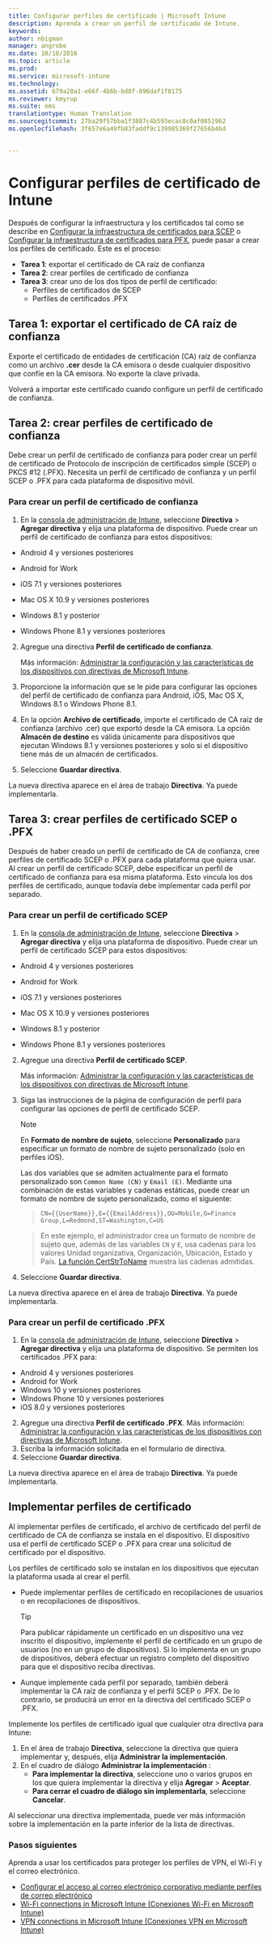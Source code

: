 ```yaml
---
title: Configurar perfiles de certificado | Microsoft Intune
description: Aprenda a crear un perfil de certificado de Intune.
keywords: 
author: nbigman
manager: angrobe
ms.date: 10/10/2016
ms.topic: article
ms.prod: 
ms.service: microsoft-intune
ms.technology: 
ms.assetid: 679a20a1-e66f-4b6b-bd8f-896daf1f8175
ms.reviewer: kmyrup
ms.suite: ems
translationtype: Human Translation
ms.sourcegitcommit: 27ba29f57bba1f3807c4b593ecac8c0af0851962
ms.openlocfilehash: 3f657e6a49fb83faddf9c139985369f27656b4bd


---
```


# Configurar perfiles de certificado de Intune
Después de configurar la infraestructura y los certificados tal como se describe en [Configurar la infraestructura de certificados para SCEP](configure-certificate-infrastructure-for-scep.md) o [Configurar la infraestructura de certificados para PFX](configure-certificate-infrastructure-for-pfx.md), puede pasar a crear los perfiles de certificado. Este es el proceso:

- **Tarea 1**: exportar el certificado de CA raíz de confianza
- **Tarea 2**: crear perfiles de certificado de confianza
- **Tarea 3**: crear uno de los dos tipos de perfil de certificado:
  - Perfiles de certificados de SCEP
  - Perfiles de certificados .PFX

## **Tarea 1**: exportar el certificado de CA raíz de confianza
Exporte el certificado de entidades de certificación (CA) raíz de confianza como un archivo **.cer** desde la CA emisora o desde cualquier dispositivo que confíe en la CA emisora. No exporte la clave privada.

Volverá a importar este certificado cuando configure un perfil de certificado de confianza.

## **Tarea 2**: crear perfiles de certificado de confianza
Debe crear un perfil de certificado de confianza para poder crear un perfil de certificado de Protocolo de inscripción de certificados simple (SCEP) o PKCS #12 (.PFX). Necesita un perfil de certificado de confianza y un perfil SCEP o .PFX para cada plataforma de dispositivo móvil.

### Para crear un perfil de certificado de confianza

1.  En la [consola de administración de Intune](https://manage.microsoft.com), seleccione **Directiva** &gt; **Agregar directiva** y elija una plataforma de dispositivo. Puede crear un perfil de certificado de confianza para estos dispositivos:

-  Android 4 y versiones posteriores

-  Android for Work

-  iOS 7.1 y versiones posteriores

-  Mac OS X 10.9 y versiones posteriores

-  Windows 8.1 y posterior

-  Windows Phone 8.1 y versiones posteriores


2.  Agregue una directiva **Perfil de certificado de confianza**.

    Más información: [Administrar la configuración y las características de los dispositivos con directivas de Microsoft Intune](manage-settings-and-features-on-your-devices-with-microsoft-intune-policies.md).

3.  Proporcione la información que se le pide para configurar las opciones del perfil de certificado de confianza para Android, iOS, Mac OS X, Windows 8.1 o Windows Phone 8.1. 
4.  En la opción **Archivo de certificado**, importe el certificado de CA raíz de confianza (archivo .cer) que exportó desde la CA emisora. La opción **Almacén de destino** es válida únicamente para dispositivos que ejecutan Windows 8.1 y versiones posteriores y solo si el dispositivo tiene más de un almacén de certificados.
    
4.  Seleccione **Guardar directiva**.

La nueva directiva aparece en el área de trabajo **Directiva**. Ya puede implementarla.

## **Tarea 3**: crear perfiles de certificado SCEP o .PFX
Después de haber creado un perfil de certificado de CA de confianza, cree perfiles de certificado SCEP o .PFX para cada plataforma que quiera usar. Al crear un perfil de certificado SCEP, debe especificar un perfil de certificado de confianza para esa misma plataforma. Esto vincula los dos perfiles de certificado, aunque todavía debe implementar cada perfil por separado.

### Para crear un perfil de certificado SCEP

1.  En la [consola de administración de Intune](https://manage.microsoft.com), seleccione **Directiva** &gt; **Agregar directiva** y elija una plataforma de dispositivo.  Puede crear un perfil de certificado SCEP para estos dispositivos:

-  Android 4 y versiones posteriores

-  Android for Work

-  iOS 7.1 y versiones posteriores

-  Mac OS X 10.9 y versiones posteriores

-  Windows 8.1 y posterior

-  Windows Phone 8.1 y versiones posteriores

2.  Agregue una directiva **Perfil de certificado SCEP**.
    
    Más información: [Administrar la configuración y las características de los dispositivos con directivas de Microsoft Intune](manage-settings-and-features-on-your-devices-with-microsoft-intune-policies.md).

3.  Siga las instrucciones de la página de configuración de perfil para configurar las opciones de perfil de certificado SCEP.
    > [!NOTE]
    >
    > En **Formato de nombre de sujeto**, seleccione **Personalizado** para especificar un formato de nombre de sujeto personalizado (solo en perfiles iOS).
    >
    > Las dos variables que se admiten actualmente para el formato personalizado son `Common Name (CN)` y `Email (E)`. Mediante una combinación de estas variables y cadenas estáticas, puede crear un formato de nombre de sujeto personalizado, como el siguiente:

    >     CN={{UserName}},E={{EmailAddress}},OU=Mobile,O=Finance Group,L=Redmond,ST=Washington,C=US

    > En este ejemplo, el administrador crea un formato de nombre de sujeto que, además de las variables `CN` y `E`, usa cadenas para los valores Unidad organizativa, Organización, Ubicación, Estado y País. [La función CertStrToName](https://msdn.microsoft.com/en-us/library/windows/desktop/aa377160.aspx) muestra las cadenas admitidas.

4.  Seleccione **Guardar directiva**.

La nueva directiva aparece en el área de trabajo **Directiva**. Ya puede implementarla.

### Para crear un perfil de certificado .PFX

1.  En la [consola de administración de Intune](https://manage.microsoft.com), seleccione **Directiva** &gt; **Agregar directiva** y elija una plataforma de dispositivo. Se permiten los certificados .PFX para:
  - Android 4 y versiones posteriores
  - Android for Work
  - Windows 10 y versiones posteriores
  - Windows Phone 10 y versiones posteriores
  - iOS 8.0 y versiones posteriores    

    
2.  Agregue una directiva **Perfil de certificado .PFX**. 
      Más información: [Administrar la configuración y las características de los dispositivos con directivas de Microsoft Intune](manage-settings-and-features-on-your-devices-with-microsoft-intune-policies.md).
3.  Escriba la información solicitada en el formulario de directiva.
4.  Seleccione **Guardar directiva**.

La nueva directiva aparece en el área de trabajo **Directiva**. Ya puede implementarla.

## Implementar perfiles de certificado
Al implementar perfiles de certificado, el archivo de certificado del perfil de certificado de CA de confianza se instala en el dispositivo. El dispositivo usa el perfil de certificado SCEP o .PFX para crear una solicitud de certificado por el dispositivo.

Los perfiles de certificado solo se instalan en los dispositivos que ejecutan la plataforma usada al crear el perfil.

-   Puede implementar perfiles de certificado en recopilaciones de usuarios o en recopilaciones de dispositivos.

    > [!TIP]
    > Para publicar rápidamente un certificado en un dispositivo una vez inscrito el dispositivo, implemente el perfil de certificado en un grupo de usuarios (no en un grupo de dispositivos). Si lo implementa en un grupo de dispositivos, deberá efectuar un registro completo del dispositivo para que el dispositivo reciba directivas.

-   Aunque implemente cada perfil por separado, también deberá implementar la CA raíz de confianza y el perfil SCEP o .PFX. De lo contrario, se producirá un error en la directiva del certificado SCEP o .PFX.

Implemente los perfiles de certificado igual que cualquier otra directiva para Intune:

1.  En el área de trabajo **Directiva**, seleccione la directiva que quiera implementar y, después, elija **Administrar la implementación**.
2.  En el cuadro de diálogo **Administrar la implementación** :
    -   **Para implementar la directiva**, seleccione uno o varios grupos en los que quiera implementar la directiva y elija **Agregar** &gt; **Aceptar**.
    -   **Para cerrar el cuadro de diálogo sin implementarla**, seleccione **Cancelar**.

Al seleccionar una directiva implementada, puede ver más información sobre la implementación en la parte inferior de la lista de directivas.

### Pasos siguientes

Aprenda a usar los certificados para proteger los perfiles de VPN, el Wi-Fi y el correo electrónico.

-  [Configurar el acceso al correo electrónico corporativo mediante perfiles de correo electrónico](configure-access-to-corporate-email-using-email-profiles-with-Microsoft-Intune.md)
-  [Wi-Fi connections in Microsoft Intune (Conexiones Wi-Fi en Microsoft Intune)](wi-fi-connections-in-microsoft-intune.md)
-  [VPN connections in Microsoft Intune (Conexiones VPN en Microsoft Intune)](vpn-connections-in-microsoft-intune.md)



<!--HONumber=Oct16_HO2-->


